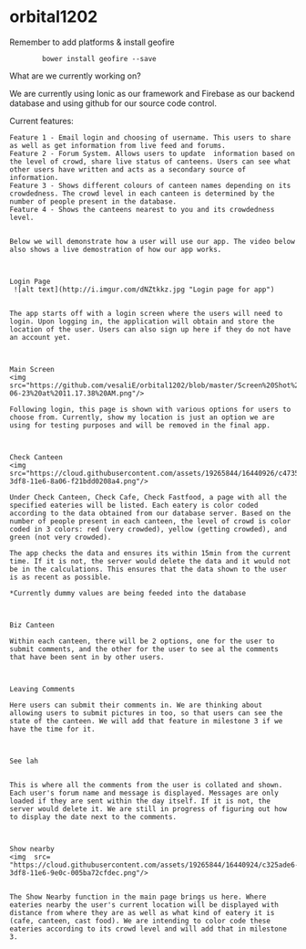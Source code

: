 # orbital1202

Remember to add platforms & install geofire 

			bower install geofire --save

What are we currently working on?

  We are currently using Ionic as our framework and Firebase as our backend database and using github for our source code control.

  Current features:

    Feature 1 - Email login and choosing of username. This users to share as well as get information from live feed and forums.
    Feature 2 - Forum System. Allows users to update  information based on the level of crowd, share live status of canteens. Users can see what other users have written and acts as a secondary source of information.
    Feature 3 - Shows different colours of canteen names depending on its crowdedness. The crowd level in each canteen is determined by the number of people present in the database.
    Feature 4 - Shows the canteens nearest to you and its crowdedness level.
 

    Below we will demonstrate how a user will use our app. The video below also shows a live demostration of how our app works.



    Login Page 
     ![alt text](http://i.imgur.com/dNZtkkz.jpg "Login page for app")
 

    The app starts off with a login screen where the users will need to login. Upon logging in, the application will obtain and store the location of the user. Users can also sign up here if they do not have an account yet.

 

    Main Screen 
    <img src="https://github.com/vesaliE/orbital1202/blob/master/Screen%20Shot%202016-06-23%20at%2011.17.38%20AM.png"/>

    Following login, this page is shown with various options for users to choose from. Currently, show my location is just an option we are using for testing purposes and will be removed in the final app. 

 

    Check Canteen
    <img src="https://cloud.githubusercontent.com/assets/19265844/16440926/c4735068-3df8-11e6-8a06-f21bdd0208a4.png"/> 

    Under Check Canteen, Check Cafe, Check Fastfood, a page with all the specified eateries will be listed. Each eatery is color coded according to the data obtained from our database server. Based on the number of people present in each canteen, the level of crowd is color coded in 3 colors: red (very crowded), yellow (getting crowded), and green (not very crowded).
  
    The app checks the data and ensures its within 15min from the current time. If it is not, the server would delete the data and it would not be in the calculations. This ensures that the data shown to the user is as recent as possible.

    *Currently dummy values are being feeded into the database

 

    Biz Canteen

    Within each canteen, there will be 2 options, one for the user to submit comments, and the other for the user to see al the comments that have been sent in by other users.

 

    Leaving Comments

    Here users can submit their comments in. We are thinking about allowing users to submit pictures in too, so that users can see the state of the canteen. We will add that feature in milestone 3 if we have the time for it.

 

    See lah
    

    This is where all the comments from the user is collated and shown. Each user's forum name and message is displayed. Messages are only loaded if they are sent within the day itself. If it is not, the server would delete it. We are still in progress of figuring out how to display the date next to the comments.

 

    Show nearby
    <img  src= "https://cloud.githubusercontent.com/assets/19265844/16440924/c325ade6-3df8-11e6-9e0c-005ba72cfdec.png"/>    


    The Show Nearby function in the main page brings us here. Where eateries nearby the user's current location will be displayed with distance from where they are as well as what kind of eatery it is (cafe, canteen, cast food). We are intending to color code these eateries according to its crowd level and will add that in milestone 3.

 


 

 

 

 
